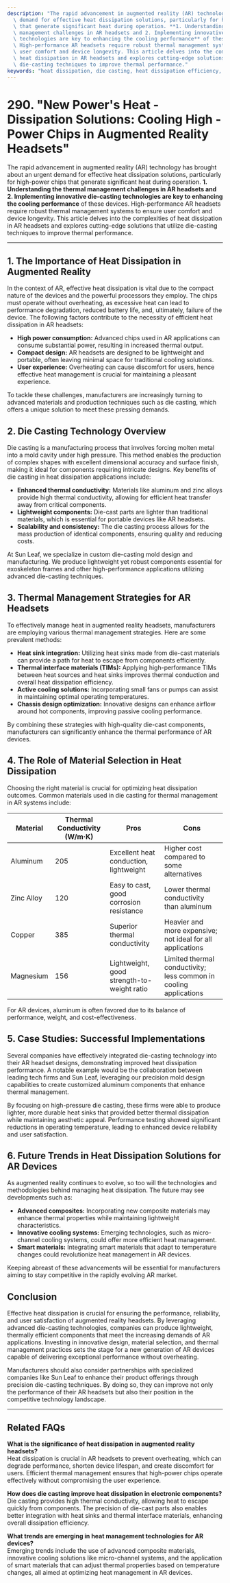 ```yaml
---
description: "The rapid advancement in augmented reality (AR) technology has brought about an urgent\
  \ demand for effective heat dissipation solutions, particularly for high-power chips\
  \ that generate significant heat during operation. **1. Understanding the thermal\
  \ management challenges in AR headsets and 2. Implementing innovative die-casting\
  \ technologies are key to enhancing the cooling performance** of these devices.\
  \ High-performance AR headsets require robust thermal management systems to ensure\
  \ user comfort and device longevity. This article delves into the complexities of\
  \ heat dissipation in AR headsets and explores cutting-edge solutions that utilize\
  \ die-casting techniques to improve thermal performance."
keywords: "heat dissipation, die casting, heat dissipation efficiency, die-cast aluminum"
---
```

# 290. "New Power's Heat - Dissipation Solutions: Cooling High - Power Chips in Augmented Reality Headsets"

The rapid advancement in augmented reality (AR) technology has brought about an urgent demand for effective heat dissipation solutions, particularly for high-power chips that generate significant heat during operation. **1. Understanding the thermal management challenges in AR headsets and 2. Implementing innovative die-casting technologies are key to enhancing the cooling performance** of these devices. High-performance AR headsets require robust thermal management systems to ensure user comfort and device longevity. This article delves into the complexities of heat dissipation in AR headsets and explores cutting-edge solutions that utilize die-casting techniques to improve thermal performance.

---

## **1. The Importance of Heat Dissipation in Augmented Reality**

In the context of AR, effective heat dissipation is vital due to the compact nature of the devices and the powerful processors they employ. The chips must operate without overheating, as excessive heat can lead to performance degradation, reduced battery life, and, ultimately, failure of the device. The following factors contribute to the necessity of efficient heat dissipation in AR headsets:

- **High power consumption:** Advanced chips used in AR applications can consume substantial power, resulting in increased thermal output.
- **Compact design:** AR headsets are designed to be lightweight and portable, often leaving minimal space for traditional cooling solutions.
- **User experience:** Overheating can cause discomfort for users, hence effective heat management is crucial for maintaining a pleasant experience.

To tackle these challenges, manufacturers are increasingly turning to advanced materials and production techniques such as die casting, which offers a unique solution to meet these pressing demands.

## **2. Die Casting Technology Overview**

Die casting is a manufacturing process that involves forcing molten metal into a mold cavity under high pressure. This method enables the production of complex shapes with excellent dimensional accuracy and surface finish, making it ideal for components requiring intricate designs. Key benefits of die casting in heat dissipation applications include:

- **Enhanced thermal conductivity:** Materials like aluminum and zinc alloys provide high thermal conductivity, allowing for efficient heat transfer away from critical components.
- **Lightweight components:** Die-cast parts are lighter than traditional materials, which is essential for portable devices like AR headsets.
- **Scalability and consistency:** The die casting process allows for the mass production of identical components, ensuring quality and reducing costs.

At Sun Leaf, we specialize in custom die-casting mold design and manufacturing. We produce lightweight yet robust components essential for exoskeleton frames and other high-performance applications utilizing advanced die-casting techniques.

## **3. Thermal Management Strategies for AR Headsets**

To effectively manage heat in augmented reality headsets, manufacturers are employing various thermal management strategies. Here are some prevalent methods:

- **Heat sink integration:** Utilizing heat sinks made from die-cast materials can provide a path for heat to escape from components efficiently.
- **Thermal interface materials (TIMs):** Applying high-performance TIMs between heat sources and heat sinks improves thermal conduction and overall heat dissipation efficiency.
- **Active cooling solutions:** Incorporating small fans or pumps can assist in maintaining optimal operating temperatures.
- **Chassis design optimization:** Innovative designs can enhance airflow around hot components, improving passive cooling performance.

By combining these strategies with high-quality die-cast components, manufacturers can significantly enhance the thermal performance of AR devices.

## **4. The Role of Material Selection in Heat Dissipation**

Choosing the right material is crucial for optimizing heat dissipation outcomes. Common materials used in die casting for thermal management in AR systems include:

| **Material**     | **Thermal Conductivity (W/m·K)** | **Pros**                                     | **Cons**                                          |
|------------------|-----------------------------------|----------------------------------------------|--------------------------------------------------|
| Aluminum          | 205                               | Excellent heat conduction, lightweight      | Higher cost compared to some alternatives         |
| Zinc Alloy       | 120                               | Easy to cast, good corrosion resistance      | Lower thermal conductivity than aluminum          |
| Copper            | 385                               | Superior thermal conductivity                | Heavier and more expensive; not ideal for all applications |
| Magnesium        | 156                               | Lightweight, good strength-to-weight ratio   | Limited thermal conductivity; less common in cooling applications |

For AR devices, aluminum is often favored due to its balance of performance, weight, and cost-effectiveness. 

## **5. Case Studies: Successful Implementations**

Several companies have effectively integrated die-casting technology into their AR headset designs, demonstrating improved heat dissipation performance. A notable example would be the collaboration between leading tech firms and Sun Leaf, leveraging our precision mold design capabilities to create customized aluminum components that enhance thermal management.

By focusing on high-pressure die casting, these firms were able to produce lighter, more durable heat sinks that provided better thermal dissipation while maintaining aesthetic appeal. Performance testing showed significant reductions in operating temperature, leading to enhanced device reliability and user satisfaction.

## **6. Future Trends in Heat Dissipation Solutions for AR Devices**

As augmented reality continues to evolve, so too will the technologies and methodologies behind managing heat dissipation. The future may see developments such as:

- **Advanced composites:** Incorporating new composite materials may enhance thermal properties while maintaining lightweight characteristics.
- **Innovative cooling systems:** Emerging technologies, such as micro-channel cooling systems, could offer more efficient heat management.
- **Smart materials:** Integrating smart materials that adapt to temperature changes could revolutionize heat management in AR devices.

Keeping abreast of these advancements will be essential for manufacturers aiming to stay competitive in the rapidly evolving AR market.

## **Conclusion**

Effective heat dissipation is crucial for ensuring the performance, reliability, and user satisfaction of augmented reality headsets. By leveraging advanced die-casting technologies, companies can produce lightweight, thermally efficient components that meet the increasing demands of AR applications. Investing in innovative design, material selection, and thermal management practices sets the stage for a new generation of AR devices capable of delivering exceptional performance without overheating.

Manufacturers should also consider partnerships with specialized companies like Sun Leaf to enhance their product offerings through precision die-casting techniques. By doing so, they can improve not only the performance of their AR headsets but also their position in the competitive technology landscape.

---

## Related FAQs

**What is the significance of heat dissipation in augmented reality headsets?**  
Heat dissipation is crucial in AR headsets to prevent overheating, which can degrade performance, shorten device lifespan, and create discomfort for users. Efficient thermal management ensures that high-power chips operate effectively without compromising the user experience.

**How does die casting improve heat dissipation in electronic components?**  
Die casting provides high thermal conductivity, allowing heat to escape quickly from components. The precision of die-cast parts also enables better integration with heat sinks and thermal interface materials, enhancing overall dissipation efficiency.

**What trends are emerging in heat management technologies for AR devices?**  
Emerging trends include the use of advanced composite materials, innovative cooling solutions like micro-channel systems, and the application of smart materials that can adjust thermal properties based on temperature changes, all aimed at optimizing heat management in AR devices.
